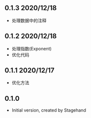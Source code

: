## 0.1.3 2020/12/18

- 处理数据中的注释

## 0.1.2 2020/12/18

- 处理指数(Exponent)
- 优化代码

## 0.1.1 2020/12/17

- 优化方法

## 0.1.0

- Initial version, created by Stagehand
